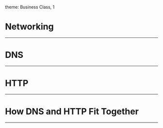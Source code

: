 theme: Business Class, 1

# Networking

---

# DNS
---

# HTTP

---

# How DNS and HTTP Fit Together
---


